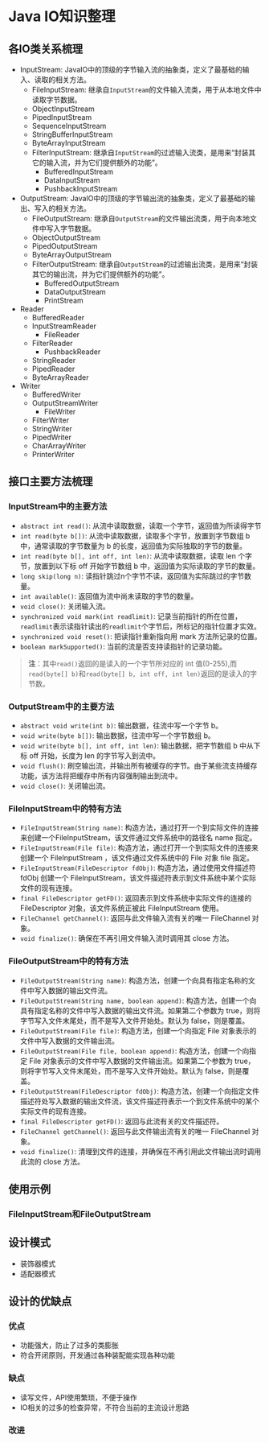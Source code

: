 # Java IO知识整理

## 各IO类关系梳理

- InputStream: JavaIO中的顶级的字节输入流的抽象类，定义了最基础的输入、读取的相关方法。
  - FileInputStream: 继承自`InputStream`的文件输入流类，用于从本地文件中读取字节数据。
  - ObjectInputStream
  - PipedInputStream
  - SequenceInputStream
  - StringBufferInputStream
  - ByteArrayInputStream
  - FilterInputStream: 继承自`InputStream`的过滤输入流类，是用来“封装其它的输入流，并为它们提供额外的功能”。
    - BufferedInputStream
    - DataInputStream
    - PushbackInputStream
- OutputStream: JavaIO中的顶级的字节输出流的抽象类，定义了最基础的输出、写入的相关方法。
  - FileOutputStream: 继承自`OutputStream`的文件输出流类，用于向本地文件中写入字节数据。
  - ObjectOutputStream
  - PipedOutputStream
  - ByteArrayOutputStream
  - FilterOutputStream: 继承自`OutputStream`的过滤输出流类，是用来“封装其它的输出流，并为它们提供额外的功能”。
    - BufferedOutputStream
    - DataOutputStream
    - PrintStream
- Reader
  - BufferedReader
  - InputStreamReader
    - FileReader
  - FilterReader
    - PushbackReader
  - StringReader
  - PipedReader
  - ByteArrayReader
- Writer
  - BufferedWriter
  - OutputStreamWriter
    - FileWriter
  - FilterWriter
  - StringWriter
  - PipedWriter
  - CharArrayWriter
  - PrinterWriter

## 接口主要方法梳理

### InputStream中的主要方法

- `abstract int read()`: 从流中读取数据，读取一个字节，返回值为所读得字节
- `int read(byte b[])`: 从流中读取数据，读取多个字节，放置到字节数组 b 中，通常读取的字节数量为 b 的长度，返回值为实际独取的字节的数量。
- `int read(byte b[], int off, int len)`: 从流中读取数据，读取 len 个字节，放置到以下标 off 开始字节数组 b 中，返回值为实际读取的字节的数量。
- `long skip(long n)`: 读指针跳过n个字节不读，返回值为实际跳过的字节数量。
- `int available()`: 返回值为流中尚未读取的字节的数量。
- `void close()`: 关闭输入流。
- `synchronized void mark(int readlimit)`: 记录当前指针的所在位置，`readlimit`表示读指针读出的`readlimit`个字节后，所标记的指针位置才实效。
- `synchronized void reset()`: 把读指针重新指向用 mark 方法所记录的位置。
- `boolean markSupported()`: 当前的流是否支持读指针的记录功能。

> **注**：其中`read()`返回的是读入的一个字节所对应的 int 值(0-255),而`read(byte[] b)`和`read(byte[] b, int off, int len)`返回的是读入的字节数。

### OutputStream中的主要方法

- `abstract void write(int b)`: 输出数据，往流中写一个字节 b。
- `void write(byte b[])`: 输出数据，往流中写一个字节数组 b。
- `void write(byte b[], int off, int len)`: 输出数据，把字节数组 b 中从下标 off 开始，长度为 len 的字节写入到流中。
- `void flush()`: 刷空输出流，并输出所有被缓存的字节。由于某些流支持缓存功能，该方法将把缓存中所有内容强制输出到流中。
- `void close()`: 关闭输出流。

### FileInputStream中的特有方法

- `FileInputStream(String name)`: 构造方法，通过打开一个到实际文件的连接来创建一个FileInputStream，该文件通过文件系统中的路径名 name 指定。
- `FileInputStream(File file)`: 构造方法，通过打开一个到实际文件的连接来创建一个 FileInputStream ，该文件通过文件系统中的 File 对象 file 指定。
- `FileInputStream(FileDescriptor fdObj)`: 构造方法，通过使用文件描述符 fdObj 创建一个 FileInputStream，该文件描述符表示到文件系统中某个实际文件的现有连接。
- `final FileDescriptor getFD()`: 返回表示到文件系统中实际文件的连接的 FileDescriptor 对象，该文件系统正被此 FileInputStream 使用。
- `FileChannel getChannel()`: 返回与此文件输入流有关的唯一 FileChannel 对象。
- `void finalize()`: 确保在不再引用文件输入流时调用其 close 方法。

### FileOutputStream中的特有方法

- `FileOutputStream(String name)`: 构造方法，创建一个向具有指定名称的文件中写入数据的输出文件流。
- `FileOutputStream(String name, boolean append)`: 构造方法，创建一个向具有指定名称的文件中写入数据的输出文件流。如果第二个参数为 true，则将字节写入文件末尾处，而不是写入文件开始处。默认为 false，则是覆盖。
- `FileOutputStream(File file)`: 构造方法，创建一个向指定 File 对象表示的文件中写入数据的文件输出流。
- `FileOutputStream(File file, boolean append)`: 构造方法，创建一个向指定 File 对象表示的文件中写入数据的文件输出流。如果第二个参数为 true，则将字节写入文件末尾处，而不是写入文件开始处。默认为 false，则是覆盖。
- `FileOutputStream(FileDescriptor fdObj)`: 构造方法，创建一个向指定文件描述符处写入数据的输出文件流，该文件描述符表示一个到文件系统中的某个实际文件的现有连接。
- `final FileDescriptor getFD()`: 返回与此流有关的文件描述符。
- `FileChannel getChannel()`: 返回与此文件输出流有关的唯一 FileChannel 对象。
- `void finalize()`: 清理到文件的连接，并确保在不再引用此文件输出流时调用此流的 close 方法。

## 使用示例

### FileInputStream和FileOutputStream

## 设计模式

- 装饰器模式
- 适配器模式

## 设计的优缺点

### 优点

- 功能强大，防止了过多的类膨胀
- 符合开闭原则，开发通过各种装配能实现各种功能

### 缺点

- 读写文件，API使用繁琐，不便于操作
- IO相关的过多的检查异常，不符合当前的主流设计思路

### 改进